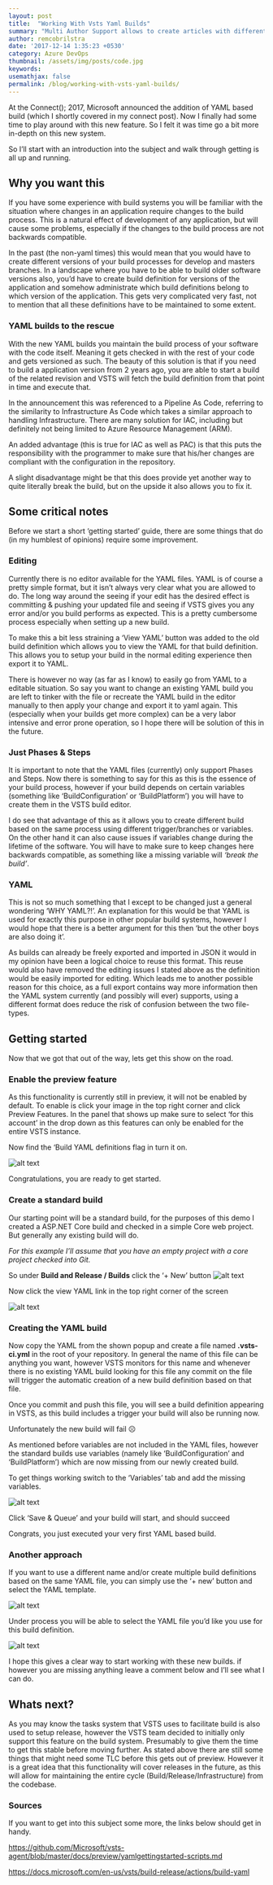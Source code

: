 ```yaml
---
layout: post
title:  "Working With Vsts Yaml Builds"
summary: "Multi Author Support allows to create articles with different Authors"
author: remcobrilstra
date: '2017-12-14 1:35:23 +0530'
category: Azure DevOps
thumbnail: /assets/img/posts/code.jpg
keywords: 
usemathjax: false
permalink: /blog/working-with-vsts-yaml-builds/
---
```



At the Connect(); 2017, Microsoft announced the addition of YAML based build (which I shortly covered in my connect post). Now I finally had some time to play around with this new feature. So I felt it was time go a bit more in-depth on this new system.

So I’ll start with an introduction into the subject and walk through getting is all up and running.

## Why you want this
If you have some experience with build systems you will be familiar with the situation where changes in an application require changes to the build process. This is a natural effect of development of any application, but will cause some problems, especially if the changes to the build process are not backwards compatible.

In the past (the non-yaml times) this would mean that you would have to create different versions of your build processes for develop and masters branches. In a landscape where you have to be able to build older software versions also, you’d have to create build definition for versions of the application and somehow administrate which build definitions belong to which version of the application. This gets very complicated very fast, not to mention that all these definitions have to be maintained to some extent.

### YAML builds to the rescue
With the new YAML builds you maintain the build process of your software with the code itself. Meaning it gets checked in with the rest of your code and gets versioned as such. The beauty of this solution is that if you need to build a application version from 2 years ago, you are able to start a build of the related revision and VSTS will fetch the build definition from that point in time and execute that.

In the announcement this was referenced to a Pipeline As Code, referring to the similarity to Infrastructure As Code which takes a similar approach to handling Infrastructure. There are many solution for IAC, including but definitely not being limited to Azure Resource Management (ARM).

An added advantage (this is true for IAC as well as PAC) is that this puts the responsibility with the programmer to make sure that his/her changes are compliant with the configuration in the repository.

A slight disadvantage might be that this does provide yet another way to quite literally break the build, but on the upside it also allows you to fix it.

## Some critical notes
Before we start a short ‘getting started’ guide, there are some things that do (in my humblest of opinions) require some improvement.

### Editing
Currently there is no editor available for the YAML files. YAML is of course a pretty simple format, but it isn’t always very clear what you are allowed to do. The long way around the seeing if your edit has the desired effect is committing & pushing your updated file and seeing if VSTS gives you any error and/or you build performs as expected. This is a pretty cumbersome process especially when setting up a new build.

To make this a bit less straining a ‘View YAML’ button was added to the old build definition which allows you to view the YAML for that build definition. This allows you to setup your build in the normal editing experience then export it to YAML.

There is however no way (as far as I know) to easily go from YAML to a editable situation. So say you want to change an existing YAML build you are left to tinker with the file or recreate the YAML build in the editor manually to then apply your change and export it to yaml again. This (especially when your builds get more complex) can be a very labor intensive and error prone operation, so I hope there will be solution of this in the future.

### Just Phases & Steps
It is important to note that the YAML files (currently) only support Phases and Steps. Now there is something to say for this as this is the essence of your build process, however if your build depends on certain variables (something like ‘BuildConfiguration’ or ‘BuildPlatform’) you will have to create them in the VSTS build editor.

I do see that advantage of this as it allows you to create different build based on the same process using different trigger/branches or variables. On the other hand it can also cause issues if variables change during the lifetime of the software. You will have to make sure to keep changes here backwards compatible, as something like a missing variable will _‘break the build’_.

### YAML
This is not so much something that I except to be changed just a general wondering ‘WHY YAML?!’. An explanation for this would be that YAML is used for exactly this purpose in other popular build systems, however I would hope that there is a better argument for this then ‘but the other boys are also doing it’.

As builds can already be freely exported and imported in JSON it would in my opinion have been a logical choice to reuse this format. This reuse would also have removed the editing issues I stated above as the definition would be easily imported for editing. Which leads me to another possible reason for this choice, as a full export contains way more information then the YAML system currently (and possibly will ever) supports, using a different format does reduce the risk of confusion between the two file-types.

## Getting started
Now that we got that out of the way, lets get this show on the road.

### Enable the preview feature
As this functionality is currently still in preview, it will not be enabled by default.  To enable is click your image in the top right corner and click Preview Features. In the panel that shows up make sure to select ‘for this account’ in the drop down as this features can only be enabled for the entire VSTS instance.

Now find the ‘Build YAML definitions flag in turn it on.

![alt text](/assets/img/posts/working-with-vsts-yaml-builds/YamlBuildFlag.png "Enabling the preview feature")

Congratulations, you are ready to get started.

### Create a standard build
Our starting point will be a standard build, for the purposes of this demo I created a ASP.NET Core build and checked in a simple Core web project. But generally any existing build will do.

_For this example I’ll assume that you have an empty project with a core project checked into Git._

So under **Build and Release / Builds**  click the ‘+ New’ button
![alt text](/assets/img/posts/working-with-vsts-yaml-builds/VSTS_build_selectagentqueu.png "Selecting an agent queue")

Now click the view YAML link in the top right corner of the screen

![alt text](/assets/img/posts/working-with-vsts-yaml-builds/VSTS_View_YAML.png "View YAML")

### Creating the YAML build
Now copy the YAML from the shown popup and create a file named **.vsts-ci.yml** in the root of your repository. In general the name of this file can be anything you want, however VSTS monitors for this name and whenever there is no existing YAML build looking for this file any commit on the file will trigger the automatic creation of a new build definition based on that file.

Once you commit and push this file, you will see a build definition appearing in VSTS, as this build includes a trigger your build will also be running now.

Unfortunately the new build will fail ☹

As mentioned before variables are not included in the YAML files, however the standard builds use variables (namely like ‘BuildConfiguration’ and ‘BuildPlatform’) which are now missing from our newly created build.

To get things working switch to the ‘Variables’ tab and add the missing variables.

![alt text](/assets/img/posts/working-with-vsts-yaml-builds/VSTS_build_set_defaultvariables.png "Add default variables")

Click ‘Save & Queue’ and your build will start, and should succeed

Congrats, you just executed your very first YAML based build.

### Another approach
If you want to use a different name and/or create multiple build definitions based on the same YAML file, you can simply use the ‘+ new’ button and select the YAML template.

![alt text](/assets/img/posts/working-with-vsts-yaml-builds/VSTS_build_YAMLdefinition.png "Add default variables")

Under process you will be able to select the YAML file you’d like you use for this build definition.

![alt text](/assets/img/posts/working-with-vsts-yaml-builds/VSTS_build_selectYAMLfile.png "Add default variables")

I hope this gives a clear way to start working with these new builds. if however you are missing anything leave a comment below and I’ll see what I can do.


## Whats next?
As you may know the tasks system that VSTS uses to facilitate build is also used to setup release, however the VSTS team decided to initially only support this feature on the build system. Presumably to give them the time to get this stable before moving further. As stated above there are still some things that might need some TLC before this gets out of preview.
However it is a great idea that this functionality will cover releases in the future, as this will allow for maintaining the entire cycle (Build/Release/Infrastructure) from the codebase.

### Sources
If you want to get into this subject some more, the links below should get in handy.

https://github.com/Microsoft/vsts-agent/blob/master/docs/preview/yamlgettingstarted-scripts.md

https://docs.microsoft.com/en-us/vsts/build-release/actions/build-yaml
